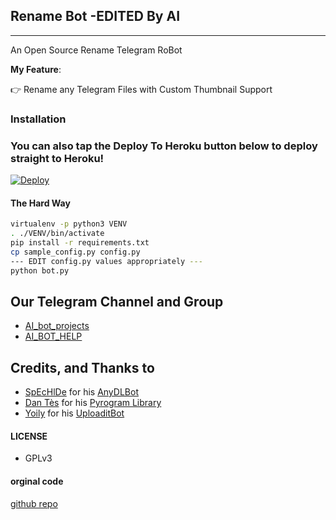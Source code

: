 ## Rename Bot -EDITED By AI
---

An Open Source Rename Telegram RoBot

**My Feature**:

👉 Rename any Telegram Files with Custom Thumbnail Support

### Installation

### You can also tap the Deploy To Heroku button below to deploy straight to Heroku!

[![Deploy](https://www.herokucdn.com/deploy/button.svg)](https://www.heroku.com/deploy?template=https://github.com/Gamer-AI-13/rename.git)


#### The Hard Way

```sh
virtualenv -p python3 VENV
. ./VENV/bin/activate
pip install -r requirements.txt
cp sample_config.py config.py
--- EDIT config.py values appropriately ---
python bot.py
```
## Our Telegram Channel and Group

* [AI_bot_projects](https://t.me/AI_bot_projects)
* [AI_BOT_HELP](https://t.me/AI_BOT_HELP)

## Credits, and Thanks to

* [SpEcHlDe](https://telegram.dog/SpEcHlDe) for his [AnyDLBot](https://github.com/SpEcHiDe/AnyDLBot)
* [Dan Tès](https://telegram.dog/haskell) for his [Pyrogram Library](https://github.com/pyrogram/pyrogram)
* [Yoily](https://telegram.dog/YoilyL) for his [UploaditBot](https://telegram.dog/UploaditBot)

#### LICENSE
- GPLv3

#### orginal code
[github repo](https://github.com/ErichDanikenOfficial/TG-Rename-Bot)
